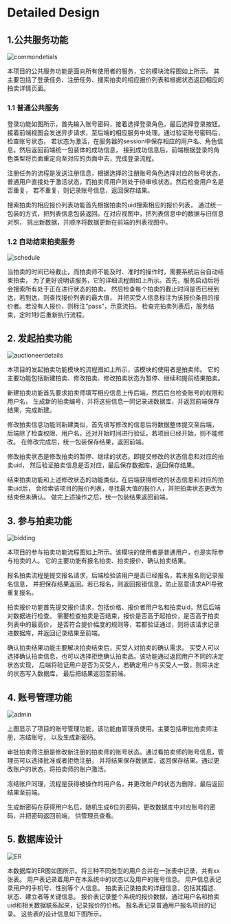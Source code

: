 # Detailed Design

## 1.公共服务功能

![commondetials](./images/commondetails.jpg)

本项目的公共服务功能是面向所有使用者的服务，它的模块流程图如上所示。
其主要包括了登录任务、注册任务、搜索拍卖的相应报价列表和根据状态返回相应的拍卖详情页面。

### 1.1 普通公共服务

登录功能如图所示，首先输入账号密码，接着选择登录角色，最后选择登录按钮。
接着前端视图会发送异步请求，至后端的相应服务中处理。通过验证账号密码后，检查账号状态，
若状态为激活，在服务器的session中保存相应的用户名、角色信息。然后返回前端统一包装体的成功信息，
接到成功信息后，前端根据登录的角色类型将页面重定向至对应的页面中去，完成登录流程。

注册任务的流程是发送注册信息，根据选择的注册账号角色选择对应的账号状态，
普通用户直接处于激活状态，而拍卖师用户则处于待审核状态。然后检查用户名是否重复，
若不重复，则记录账号信息，返回保存结果。

搜索拍卖的相应报价列表功能首先根据拍卖的uid搜索相应的报价列表，
通过统一包装的方式，把列表信息包装返回。在对应视图中，把列表信息中的数据与旧信息对照，
挑出新数据，并顺序将数据更新在前端的列表视图中。

### 1.2 自动结束拍卖服务

![schedule](./images/schedule.jpg)

当拍卖的时间已经截止，而拍卖师不能及时、准时的操作时，需要系统后台自动结束拍卖，
为了更好说明该服务，它的详细流程图如上所示。首先，服务启动后将会搜索所有处于正在进行状态的拍卖，
然后检查每个拍卖的截止时间是否已经到达，若到达，则查找报价列表的最大值，
并把买受人信息标注为该报价条目的报价者。若没有人报价，则标注“pass”，示意流拍。
检查完拍卖列表后，服务结束，定时1秒后重新执行流程。

## 2. 发起拍卖功能

![auctioneerdetails](./images/auctioneerdetails.jpg)

本项目的发起拍卖功能模块的流程图如上所示，该模块的使用者是拍卖师。
它的主要功能包括新建拍卖、修改拍卖、修改拍卖状态为暂停、继续和提前结束拍卖。

新建拍卖功能首先要求拍卖师填写相应信息上传后端，然后后台检查账号的权限和用户名，
生成新的拍卖编号，并将这些信息一同记录进数据库，并返回前端保存结果，完成新建。

修改拍卖信息功能同新建类似，首先填写修改的信息后将数据整体提交至后端，
后端除了检查权限、用户名，还对开始时间进行验证。若项目已经开始，则不能修改。
在修改完成后，统一包装保存结果，返回前端。

修改拍卖状态是修改拍卖的暂停、继续的状态。即提交修改的状态信息和对应的拍卖uid，
然后验证拍卖信息是否对应，最后保存数据库，返回保存结果。

结束拍卖功能和上述修改状态的功能类似，在后端获得修改的状态信息和对应的拍卖uid后，
会检索该项目的报价列表，寻找最大值的报价人，并把拍卖状态更改为结束但未确认。
做完上述操作之后，统一包装结果返回前端。


## 3. 参与拍卖功能

![bidding](./)

本项目的参与拍卖功能流程图如上所示。该模块的使用者是普通用户，也是实际参与拍卖的人。
它的主要功能有报名拍卖、拍卖报价、确认拍卖结果。

报名拍卖流程是提交报名请求，后端检验该用户是否已经报名，若未报名则记录报名信息，
并把保存结果返回。若已报名，则返回报错信息，防止恶意请求API导致重复报名。

拍卖报价功能首先提交报价请求，包括价格、报价者用户名和拍卖uid，然后后端对数据进行检查。
需要检查拍卖是否结束，报价是否高于起拍价，是否高于拍卖列表中的最高价，
是否符合提价幅度的规则等，若都验证通过，则将该请求记录进数据库，并返回记录结果至前端。

确认拍卖结果功能主要解决拍卖结束后，买受人对拍卖的确认需求。
买受人可以选择确认拍卖信息，也可以选择拒绝确认拍卖品。该功能通过返回用户不同的决定状态实现，
后端将验证用户是否为买受人，若确定用户与买受人一致，则将决定的状态写入数据库，
最后把结果返回至前端。


## 4. 账号管理功能

![admin](./images/admindetails.jpg)

上图显示了项目的账号管理功能，该功能由管理员使用。主要包括审批拍卖师注册，冻结账号，
以及生成新密码。

审批拍卖师注册是修改新注册的拍卖师的账号状态。通过看拍卖师的账号信息，管理员可以选择批准或者拒绝注册，
并将结果保存数据库，返回保存结果。通过更改账户的状态，将拍卖师的账户激活。

冻结账户同理，流程是获得被操作的用户名，并更改账户的状态为删除，最后返回结果至前端。

生成新密码在获得用户名后，随机生成6位的密码，更改数据库中对应账号的密码，并把密码返回前端，
供管理员查看。

## 5. 数据库设计

![ER]()

本数据库的ER图如图所示。将三种不同类型的用户合并在一张表中记录，共有xx张表。
用户表记录着用户在本系统中的状态以及用户的账号信息。
用户信息表记录用户的手机号、性别等个人信息。
拍卖表记录拍卖的详细信息，包括其描述、状态、建立者等关键信息。
报价表记录整个系统的报价数据，通过用户名和拍卖uid和相关数据联系起来，记录报价的价格。
报名表记录普通用户报名项目的记录。
这些表的设计信息如下图所示。

